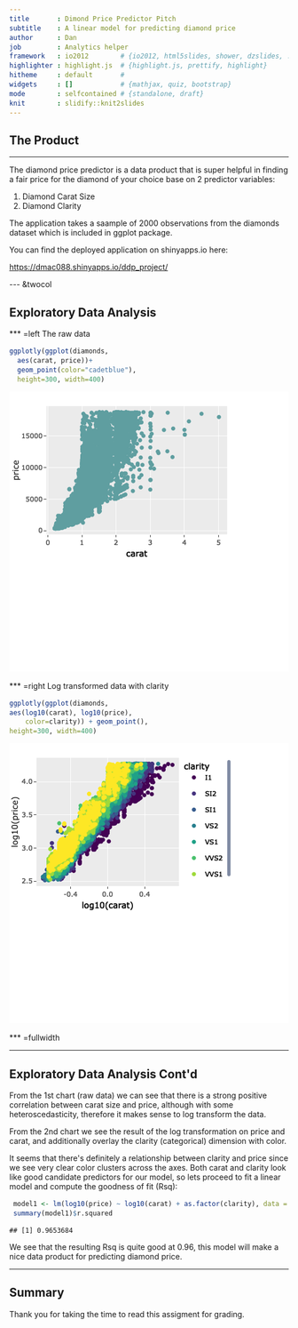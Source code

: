 ```yaml
---
title       : Dimond Price Predictor Pitch
subtitle    : A linear model for predicting diamond price
author      : Dan
job         : Analytics helper
framework   : io2012        # {io2012, html5slides, shower, dzslides, ...}
highlighter : highlight.js  # {highlight.js, prettify, highlight}
hitheme     : default       # 
widgets     : []            # {mathjax, quiz, bootstrap}
mode        : selfcontained # {standalone, draft}
knit        : slidify::knit2slides
---
```


## The Product
---
The diamond price predictor is a data product that is super helpful in finding a fair price for the diamond of your choice base on 2 predictor variables:

1. Diamond Carat Size
2. Diamond Clarity

The application takes a saample of 2000 observations from the diamonds dataset which is included in ggplot package.

You can find the deployed application on shinyapps.io here:

https://dmac088.shinyapps.io/ddp_project/


--- &twocol

## Exploratory Data Analysis

*** =left
The raw data

```r
ggplotly(ggplot(diamonds,
  aes(carat, price))+
  geom_point(color="cadetblue"), 
  height=300, width=400) 
```

![plot of chunk unnamed-chunk-1](assets/fig/unnamed-chunk-1-1.png)

*** =right
Log transformed data with clarity

```r
ggplotly(ggplot(diamonds,
aes(log10(carat), log10(price), 
    color=clarity)) + geom_point(), 
height=300, width=400) 
```

![plot of chunk unnamed-chunk-2](assets/fig/unnamed-chunk-2-1.png)

*** =fullwidth

---

## Exploratory Data Analysis Cont'd

From the 1st chart (raw data) we can see that there is a strong positive correlation between carat size and price, although with some heteroscedasticity, therefore it makes sense to log transform the data.

From the 2nd chart we see the result of the log transformation on price and carat, and additionally overlay the clarity (categorical) dimension with color.

It seems that there's definitely a relationship between clarity and price since we see very clear color clusters across the axes. Both carat and clarity look like good candidate predictors for our model, so lets proceed to fit a linear model and compute the goodness of fit (Rsq):


```r
 model1 <- lm(log10(price) ~ log10(carat) + as.factor(clarity), data = diamonds)
 summary(model1)$r.squared
```

```
## [1] 0.9653684
```
We see that the resulting Rsq is quite good at 0.96, this model will make a nice data product for predicting diamond price.

---

## Summary

Thank you for taking the time to read this assigment for grading.

